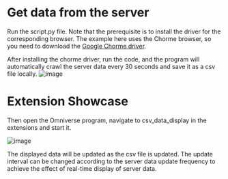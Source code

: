 # Get data from the server

Run the script.py file. Note that the prerequisite is to install the driver for the corresponding browser. The example here uses the Chorme browser, so you need to download the [Google Chorme driver](https://googlechromelabs.github.io/chrome-for-testing/).

After installing the chorme driver, run the code, and the program will automatically crawl the server data every 30 seconds and save it as a csv file locally.
![image](https://github.com/user-attachments/assets/1d9a283f-f9e4-471a-98ab-2d52451fbf03)


# Extension Showcase

Then open the Omniverse program, navigate to csv_data_display in the extensions and start it.

![image](https://github.com/user-attachments/assets/c1f644c7-f11d-444e-9ac2-3679f6c23372)

The displayed data will be updated as the csv file is updated. The update interval can be changed according to the server data update frequency to achieve the effect of real-time display of server data.
